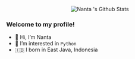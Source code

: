 <p align="center">
  <img alt="Nanta 's Github Stats" src="https://github-readme-stats.vercel.app/api?username=403Code&show_icons=true&include_all_commits=true&hide_border=true" />
</p>

### Welcome to my profile!
- 👋 Hi, I’m Nanta
- 👀 I’m interested in `Python`
- 🇮🇩 I born in East Java, Indonesia
